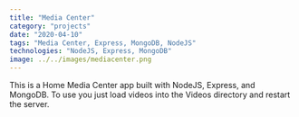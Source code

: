 ```yaml
---
title: "Media Center"
category: "projects"
date: "2020-04-10"
tags: "Media Center, Express, MongoDB, NodeJS"
technologies: "NodeJS, Express, MongoDB"
image: ../../images/mediacenter.png
---
```


This is a Home Media Center app built with NodeJS, Express, and MongoDB. To use you just load videos into the Videos directory and restart the server.

